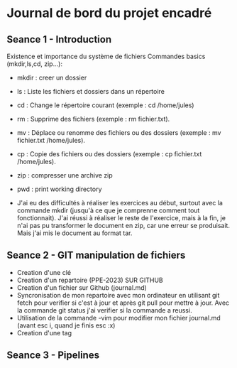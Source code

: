 # Journal de bord du projet encadré

## Seance 1 - Introduction

Existence et importance du système de fichiers
Commandes basics (mkdir,ls,cd, zip...):
- mkdir : creer un dossier
- ls : Liste les fichiers et dossiers dans un répertoire
- cd : Change le répertoire courant (exemple : cd /home/jules)
- rm : Supprime des fichiers (exemple : rm fichier.txt).
- mv : Déplace ou renomme des fichiers ou des dossiers (exemple : mv fichier.txt /home/jules).
- cp : Copie des fichiers ou des dossiers (exemple : cp fichier.txt /home/jules).
- zip : compresser une archive zip
- pwd : print working directory 

- J'ai eu des difficultés à réaliser les exercices au début, surtout avec la commande mkdir (jusqu'à ce que je comprenne comment tout fonctionnait). J'ai réussi à réaliser le reste de l'exercice, mais à la fin, je n'ai pas pu transformer le document en zip, car une erreur se produisait. Mais j'ai mis le document au format tar.   


## Seance 2 - GIT manipulation de fichiers

- Creation d'une clé 
- Creation d'un repartoire (PPE-2023) SUR GITHUB
- Creation d'un fichier sur Github (journal.md)
- Syncronisation de mon repartoire avec mon ordinateur en utilisant git fetch pour verifier si c'est à jour et après git pull pour mettre à jour. Avec la commande git status j'ai verifier si la commande a reussi.
- Utilisation de la commande -vim pour modifier mon fichier journal.md (avant esc i, quand je finis esc :x)
- Creation d'une tag


## Seance 3 - Pipelines

